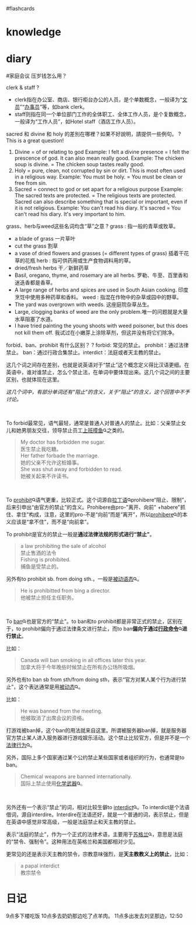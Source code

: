 #flashcards 

# knowledge


# diary

#家庭会议  压岁钱怎么用？


clerk & staff
?
-   clerk指在办公室、商店、银行柜台办公的人员，是个单数概念，一般译为“[文员](https://zhidao.baidu.com/search?word=%CE%C4%D4%B1)”“[办事员](https://zhidao.baidu.com/search?word=%B0%EC%CA%C2%D4%B1)”等，如bank clerk。
-   staff则指在同一个单位部门工作的全体职工、全体工作人员，是个复数概念，一般译为“工作人员”，如Hotel staff（酒店工作人员）。 <!--SR:!2023-01-25,3,250-->


sacred 和 divine 和 holy 的差別在哪裡？如果不好說明，請提供一些例句。
?
This is a great question! 
1. Divine = of or relating to god Example: I felt a divine presence = I felt the prescence of god. It can also mean really good. Example: The chicken soup is divine. = The chicken soup tastes really good.  
2. Holy = pure, clean, not corrupted by sin or dirt. This is most often used in a religious way. Example: You must be holy. = You must be clean or free from sin. 
3. Sacred = connect to god or set apart for a religious purpose Example: The sacred texts are protected. = The religious texts are protected. Sacred can also describe something that is special or important, even if it is not religious. Example: You can't read his diary. It's sacred = You can't read his diary. It's very important to him. <!--SR:!2023-01-25,3,250-->

grass、herb与weed这些名词均含“草”之意
?
grass : 指一般的青草或牧草。
-   a blade of grass  一片草叶
-   cut the grass  割草
-   a vase of dried flowers and grasses (= different types of grass)  插着干花草的花瓶
herb : 指可供药用或生产食物调料用的草。
-   dried/fresh herbs  干／新鲜药草
-   Basil, oregano, thyme, and rosemary are all herbs.  罗勒、牛至、百里香和迷迭香都是香草。
-   A large range of herbs and spices are used in South Asian cooking.  印度烹饪中使用多种药草和香料。
weed : 指混在作物中的杂草或园中的野草。
-   The yard was overgrown with weeds.  这座庭院杂草丛生。
-   Large, clogging banks of weed are the only problem.唯一的问题就是大量水草阻塞了水道。
-   I have tried painting the young shoots with weed poisoner, but this does not kill them off.  我试过在小嫩芽上涂除草剂，但这并没有将它们除净。 <!--SR:!2023-01-25,3,250-->


forbid、ban、prohibit 有什么区别？
?
forbid: 常见的禁止。 prohibit：通过法律禁止。 ban：通过行政合集禁止。interdict：法庭或者天主教的禁止。
<span class="RichText ztext CopyrightRichText-richText css-1g0fqss" options="[object Object]" itemprop="text"><p data-first-child="" data-pid="QSCe6nVI">这几个词之间存在差别，也就是说英语对于“禁止”这个概念定义得比汉语更细。在英语中，谁对谁禁止，怎么个禁止法，在单词中要体现出来。这几个词之间的主要区别，也就体现在这里。</p><p data-pid="YNieWO3t"><i>这几个词中，有部分单词还有“阻止”的含义，关于“阻止”的含义，这个回答中不予讨论。</i></p><p class="ztext-empty-paragraph"><br></p><p data-pid="R150DFL5">To forbid最常见，语气最轻，通常是普通人对普通人的禁止。比如：父亲禁止女儿和她男朋友交往，领导禁止员工<span><a class="RichContent-EntityWord css-pgtd2j" data-za-not-track-link="true" href="https://www.zhihu.com/search?q=%E4%B8%8A%E7%8F%AD%E6%91%B8%E9%B1%BC&amp;search_source=Entity&amp;hybrid_search_source=Entity&amp;hybrid_search_extra=%7B%22sourceType%22%3A%22answer%22%2C%22sourceId%22%3A2472665774%7D" target="_blank">上班摸鱼<svg width="10px" height="10px" viewBox="0 0 15 15" class="css-1dvsrp"><path d="M10.89 9.477l3.06 3.059a1 1 0 0 1-1.414 1.414l-3.06-3.06a6 6 0 1 1 1.414-1.414zM6 10a4 4 0 1 0 0-8 4 4 0 0 0 0 8z" fill="currentColor"></path></svg></a></span>之类的。</p><blockquote data-pid="Iwp90ccu">My doctor has forbidden me sugar. <br>医生禁止我吃糖。<br>Her father forbade the marriage. <br>她的父亲不允许这桩婚事。<br>She was shut away and forbidden to read.  <br>她被关起来不许读书。</blockquote><p class="ztext-empty-paragraph"><br></p><p data-pid="-iy-lFwy">To <span><a class="RichContent-EntityWord css-pgtd2j" data-za-not-track-link="true" href="https://www.zhihu.com/search?q=prohibit&amp;search_source=Entity&amp;hybrid_search_source=Entity&amp;hybrid_search_extra=%7B%22sourceType%22%3A%22answer%22%2C%22sourceId%22%3A2472665774%7D" target="_blank">prohibit<svg width="10px" height="10px" viewBox="0 0 15 15" class="css-1dvsrp"><path d="M10.89 9.477l3.06 3.059a1 1 0 0 1-1.414 1.414l-3.06-3.06a6 6 0 1 1 1.414-1.414zM6 10a4 4 0 1 0 0-8 4 4 0 0 0 0 8z" fill="currentColor"></path></svg></a></span>语气更重，比较正式。这个词源自<span><a class="RichContent-EntityWord css-pgtd2j" data-za-not-track-link="true" href="https://www.zhihu.com/search?q=%E6%8B%89%E4%B8%81%E8%AF%AD&amp;search_source=Entity&amp;hybrid_search_source=Entity&amp;hybrid_search_extra=%7B%22sourceType%22%3A%22answer%22%2C%22sourceId%22%3A2472665774%7D" target="_blank">拉丁语<svg width="10px" height="10px" viewBox="0 0 15 15" class="css-1dvsrp"><path d="M10.89 9.477l3.06 3.059a1 1 0 0 1-1.414 1.414l-3.06-3.06a6 6 0 1 1 1.414-1.414zM6 10a4 4 0 1 0 0-8 4 4 0 0 0 0 8z" fill="currentColor"></path></svg></a></span>prohibere“阻止、限制”，后来引申出“由官方的禁止”的含义。Prohibere由pro-"离开、向前" +habere"抓住、拿住"构成，注意，这里的pro-不是“向前”而是“离开”，所以<span><a class="RichContent-EntityWord css-pgtd2j" data-za-not-track-link="true" href="https://www.zhihu.com/search?q=prohibere&amp;search_source=Entity&amp;hybrid_search_source=Entity&amp;hybrid_search_extra=%7B%22sourceType%22%3A%22answer%22%2C%22sourceId%22%3A2472665774%7D" target="_blank">prohibere<svg width="10px" height="10px" viewBox="0 0 15 15" class="css-1dvsrp"><path d="M10.89 9.477l3.06 3.059a1 1 0 0 1-1.414 1.414l-3.06-3.06a6 6 0 1 1 1.414-1.414zM6 10a4 4 0 1 0 0-8 4 4 0 0 0 0 8z" fill="currentColor"></path></svg></a></span>的本义应该是“拿不住”，而不是“向前拿”。</p><p data-pid="Q2394TzC">To prohibit是官方的禁止一般是<b>通过法律法规的形式进行“禁止”</b>。</p><blockquote data-pid="Em4vD9Qz">a law prohibiting the sale of alcohol <br>禁止售酒的法令<br>Fishing is prohibited.  <br>捕鱼是受禁止的。</blockquote><p data-pid="8CVtqdFK">另外有to prohibit sb. from doing sth.，一般是<span><a class="RichContent-EntityWord css-pgtd2j" data-za-not-track-link="true" href="https://www.zhihu.com/search?q=%E8%A2%AB%E5%8A%A8%E8%AF%AD%E6%80%81&amp;search_source=Entity&amp;hybrid_search_source=Entity&amp;hybrid_search_extra=%7B%22sourceType%22%3A%22answer%22%2C%22sourceId%22%3A2472665774%7D" target="_blank">被动语态<svg width="10px" height="10px" viewBox="0 0 15 15" class="css-1dvsrp"><path d="M10.89 9.477l3.06 3.059a1 1 0 0 1-1.414 1.414l-3.06-3.06a6 6 0 1 1 1.414-1.414zM6 10a4 4 0 1 0 0-8 4 4 0 0 0 0 8z" fill="currentColor"></path></svg></a></span>。</p><blockquote data-pid="6Zq8E15z">He is prohibitted from bing a director.<br>他被禁止担任主任职务。</blockquote><p class="ztext-empty-paragraph"><br></p><p data-pid="W953jnHE">To <span><a class="RichContent-EntityWord css-pgtd2j" data-za-not-track-link="true" href="https://www.zhihu.com/search?q=ban&amp;search_source=Entity&amp;hybrid_search_source=Entity&amp;hybrid_search_extra=%7B%22sourceType%22%3A%22answer%22%2C%22sourceId%22%3A2472665774%7D" target="_blank">ban<svg width="10px" height="10px" viewBox="0 0 15 15" class="css-1dvsrp"><path d="M10.89 9.477l3.06 3.059a1 1 0 0 1-1.414 1.414l-3.06-3.06a6 6 0 1 1 1.414-1.414zM6 10a4 4 0 1 0 0-8 4 4 0 0 0 0 8z" fill="currentColor"></path></svg></a></span>也是官方的“禁止”。to ban和to prohibit都是非常正式的禁止，区别在于，to prohibit偏向于通过法律条文进行禁止，而to ban<b>偏向于通过<span><a class="RichContent-EntityWord css-pgtd2j" data-za-not-track-link="true" href="https://www.zhihu.com/search?q=%E8%A1%8C%E6%94%BF%E5%91%BD%E4%BB%A4&amp;search_source=Entity&amp;hybrid_search_source=Entity&amp;hybrid_search_extra=%7B%22sourceType%22%3A%22answer%22%2C%22sourceId%22%3A2472665774%7D" target="_blank">行政命令<svg width="10px" height="10px" viewBox="0 0 15 15" class="css-1dvsrp"><path d="M10.89 9.477l3.06 3.059a1 1 0 0 1-1.414 1.414l-3.06-3.06a6 6 0 1 1 1.414-1.414zM6 10a4 4 0 1 0 0-8 4 4 0 0 0 0 8z" fill="currentColor"></path></svg></a></span>进行禁止</b>。</p><p data-pid="s2Fhw9j9">比如：</p><blockquote data-pid="WIfcSd09">Canada will ban smoking in all offices later this year.  <br>加拿大将于今年晚些时候禁止在所有办公场所吸烟。</blockquote><p data-pid="sAUDZvbK">另外也有to ban sb from sth/from doing sth，表示“官方对某人某个行为进行禁止”，这个表达通常是用<span><a class="RichContent-EntityWord css-pgtd2j" data-za-not-track-link="true" href="https://www.zhihu.com/search?q=%E8%A2%AB%E5%8A%A8%E6%80%81&amp;search_source=Entity&amp;hybrid_search_source=Entity&amp;hybrid_search_extra=%7B%22sourceType%22%3A%22answer%22%2C%22sourceId%22%3A2472665774%7D" target="_blank">被动态<svg width="10px" height="10px" viewBox="0 0 15 15" class="css-1dvsrp"><path d="M10.89 9.477l3.06 3.059a1 1 0 0 1-1.414 1.414l-3.06-3.06a6 6 0 1 1 1.414-1.414zM6 10a4 4 0 1 0 0-8 4 4 0 0 0 0 8z" fill="currentColor"></path></svg></a></span>。</p><p data-pid="r74KgZWY">比如：</p><blockquote data-pid="Fe2au1IM">He was banned from the meeting. <br>他被取消了出席会议的资格。</blockquote><p data-pid="hR30ZNks">打游戏被ban掉，这个ban的用法就来自这里。所谓被服务器ban掉，就是服务器官方禁止某人进入服务器进行游戏娱乐活动。这个禁止比较官方，但是并不是一个<span><a class="RichContent-EntityWord css-pgtd2j" data-za-not-track-link="true" href="https://www.zhihu.com/search?q=%E6%B3%95%E5%BE%8B%E8%A1%8C%E4%B8%BA&amp;search_source=Entity&amp;hybrid_search_source=Entity&amp;hybrid_search_extra=%7B%22sourceType%22%3A%22answer%22%2C%22sourceId%22%3A2472665774%7D" target="_blank">法律行为<svg width="10px" height="10px" viewBox="0 0 15 15" class="css-1dvsrp"><path d="M10.89 9.477l3.06 3.059a1 1 0 0 1-1.414 1.414l-3.06-3.06a6 6 0 1 1 1.414-1.414zM6 10a4 4 0 1 0 0-8 4 4 0 0 0 0 8z" fill="currentColor"></path></svg></a></span>。</p><p data-pid="ZXcnFObD">另外，国际上多个国家通过某个公约禁止某些国家或者组织的行为，也通常是to ban。</p><blockquote data-pid="NS-Qj3m-">Chemical weapons are banned internationally. <br>国际上禁止使用<span><a class="RichContent-EntityWord css-pgtd2j" data-za-not-track-link="true" href="https://www.zhihu.com/search?q=%E5%8C%96%E5%AD%A6%E6%AD%A6%E5%99%A8&amp;search_source=Entity&amp;hybrid_search_source=Entity&amp;hybrid_search_extra=%7B%22sourceType%22%3A%22answer%22%2C%22sourceId%22%3A2472665774%7D" target="_blank">化学武器<svg width="10px" height="10px" viewBox="0 0 15 15" class="css-1dvsrp"><path d="M10.89 9.477l3.06 3.059a1 1 0 0 1-1.414 1.414l-3.06-3.06a6 6 0 1 1 1.414-1.414zM6 10a4 4 0 1 0 0-8 4 4 0 0 0 0 8z" fill="currentColor"></path></svg></a></span>。</blockquote><p class="ztext-empty-paragraph"><br></p><p data-pid="AxUx6LGH">另外还有一个表示“禁止”的词，相对比较生僻to <span><a class="RichContent-EntityWord css-pgtd2j" data-za-not-track-link="true" href="https://www.zhihu.com/search?q=interdict&amp;search_source=Entity&amp;hybrid_search_source=Entity&amp;hybrid_search_extra=%7B%22sourceType%22%3A%22answer%22%2C%22sourceId%22%3A2472665774%7D" target="_blank">interdict<svg width="10px" height="10px" viewBox="0 0 15 15" class="css-1dvsrp"><path d="M10.89 9.477l3.06 3.059a1 1 0 0 1-1.414 1.414l-3.06-3.06a6 6 0 1 1 1.414-1.414zM6 10a4 4 0 1 0 0-8 4 4 0 0 0 0 8z" fill="currentColor"></path></svg></a></span>。To interdict是个法语借词，源自interdire。Interdire在法语还好，就是一个普通的词，表示禁止，但是在英语中感觉非常高级，一般是法庭禁止和天主教的禁止。</p><p data-pid="Nhx8kQkj">表示“法庭的禁止”，作为一个正式的法律术语，主要用于<span><a class="RichContent-EntityWord css-pgtd2j" data-za-not-track-link="true" href="https://www.zhihu.com/search?q=%E8%8B%8F%E6%A0%BC%E5%85%B0&amp;search_source=Entity&amp;hybrid_search_source=Entity&amp;hybrid_search_extra=%7B%22sourceType%22%3A%22answer%22%2C%22sourceId%22%3A2472665774%7D" target="_blank">苏格兰<svg width="10px" height="10px" viewBox="0 0 15 15" class="css-1dvsrp"><path d="M10.89 9.477l3.06 3.059a1 1 0 0 1-1.414 1.414l-3.06-3.06a6 6 0 1 1 1.414-1.414zM6 10a4 4 0 1 0 0-8 4 4 0 0 0 0 8z" fill="currentColor"></path></svg></a></span>，意思是法庭的“禁令、强制令”。这种用法在英格兰和美国都相对少见。</p><p data-pid="SxW3vd_z">更常见的还是表示天主教的禁令，宗教意味强烈，是<b>天主教教义上的禁止</b>，比如：</p><blockquote data-pid="D6mUr-wm">a papal interdict <br>教宗禁令</blockquote></span> <!--SR:!2023-01-25,3,250-->



# 日记
9点多下楼吃饭
10点多去奶奶那边吃了点羊肉。
11点多出发去刘坚那边，12:50
